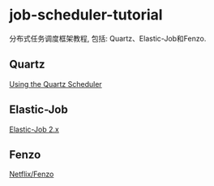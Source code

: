 # job-scheduler-tutorial
分布式任务调度框架教程, 包括: Quartz、Elastic-Job和Fenzo.

## Quartz
[Using the Quartz Scheduler](https://docs.spring.io/spring/docs/current/spring-framework-reference/html/scheduling.html)

## Elastic-Job
[Elastic-Job 2.x](https://github.com/dangdangdotcom/elastic-job)

## Fenzo
[Netflix/Fenzo](https://github.com/Netflix/Fenzo)